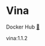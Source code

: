 # Vina

Docker Hub [:link:](https://hub.docker.com/repository/docker/biopod/vina/general)

vina:1.1.2

